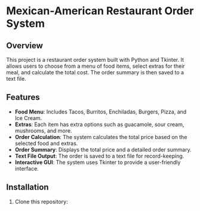 # Mexican-American Restaurant Order System

## Overview

This project is a restaurant order system built with Python and Tkinter. It allows users to choose from a menu of food items, select extras for their meal, and calculate the total cost. The order summary is then saved to a text file.

## Features

- **Food Menu**: Includes Tacos, Burritos, Enchiladas, Burgers, Pizza, and Ice Cream.
- **Extras**: Each item has extra options such as guacamole, sour cream, mushrooms, and more.
- **Order Calculation**: The system calculates the total price based on the selected food and extras.
- **Order Summary**: Displays the total price and a detailed order summary.
- **Text File Output**: The order is saved to a text file for record-keeping.
- **Interactive GUI**: The system uses Tkinter to provide a user-friendly interface.

## Installation

1. Clone this repository:
